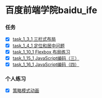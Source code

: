 # 百度前端学院baidu_ife
### 任务
 - [x] [task_1_3_1 三栏式布局](http://lsl233.me/public/views/task_1_3_1.html "task_1_3_1 三栏式布局")
 - [x] [task_1_4_1 定位和居中问题](http://lsl233.me/public/views/task_1_4_1.html "task_1_4_1 定位和居中问题")
 - [x] [task_1_10_1 Flexbox 布局练习](http://lsl233.me/public/views/task_1_10_1.html "task_1_10_1 Flexbox 布局练习")
 - [x] [task_1_15_1 JavaScript编码（三）](http://lsl233.me/public/views/task_1_15_1.html "task_1_15_1 JavaScript编码（三）")
 - [x] [task_1_16_1 JavaScript编码（四）](http://lsl233.me/public/views/task_1_15_1.html "task_1_16_1 JavaScript编码（四）")

### 个人练习
 - [x] [策略模式动画](http://lsl233.me/public/views/animate.html "策略模式动画")
